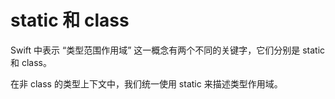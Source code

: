 # static 和 class

Swift 中表示 “类型范围作用域” 这一概念有两个不同的关键字，它们分别是 static 和 class。

在非 class 的类型上下文中，我们统一使用 static 来描述类型作用域。

